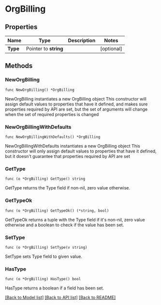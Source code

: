 # OrgBilling

## Properties

Name | Type | Description | Notes
------------ | ------------- | ------------- | -------------
**Type** | Pointer to **string** |  | [optional] 

## Methods

### NewOrgBilling

`func NewOrgBilling() *OrgBilling`

NewOrgBilling instantiates a new OrgBilling object
This constructor will assign default values to properties that have it defined,
and makes sure properties required by API are set, but the set of arguments
will change when the set of required properties is changed

### NewOrgBillingWithDefaults

`func NewOrgBillingWithDefaults() *OrgBilling`

NewOrgBillingWithDefaults instantiates a new OrgBilling object
This constructor will only assign default values to properties that have it defined,
but it doesn't guarantee that properties required by API are set

### GetType

`func (o *OrgBilling) GetType() string`

GetType returns the Type field if non-nil, zero value otherwise.

### GetTypeOk

`func (o *OrgBilling) GetTypeOk() (*string, bool)`

GetTypeOk returns a tuple with the Type field if it's non-nil, zero value otherwise
and a boolean to check if the value has been set.

### SetType

`func (o *OrgBilling) SetType(v string)`

SetType sets Type field to given value.

### HasType

`func (o *OrgBilling) HasType() bool`

HasType returns a boolean if a field has been set.


[[Back to Model list]](../README.md#documentation-for-models) [[Back to API list]](../README.md#documentation-for-api-endpoints) [[Back to README]](../README.md)


